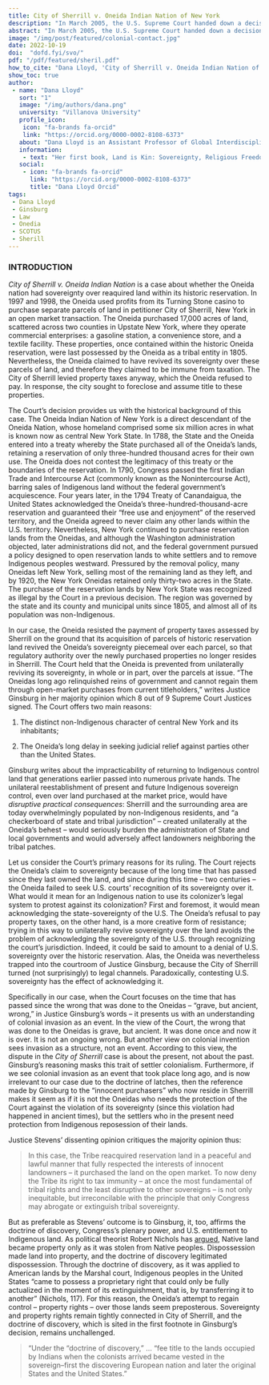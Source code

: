```yaml
---
title: City of Sherrill v. Oneida Indian Nation of New York
description: "In March 2005, the U.S. Supreme Court handed down a decision in City of Sherrill, New York v. Oneida Indian Nation of New York. Sherrill is a case about land rights and sovereignty, and it raises the question what it means for an Indigenous nation to appeal to its colonizer to recognize its sovereignty over land that belonged to it before it was colonized."
abstract: "In March 2005, the U.S. Supreme Court handed down a decision in City of Sherrill, New York v. Oneida Indian Nation of New York. Sherrill is a case about land rights and sovereignty, and it raises the question what it means for an Indigenous nation to appeal to its colonizer to recognize its sovereignty over land that belonged to it before it was colonized."
image: "/img/post/featured/colonial-contact.jpg"
date: 2022-10-19
doi:  "dofd.fyi/svo/"
pdf: "/pdf/featured/sheril.pdf"
how_to_cite: "Dana Lloyd, 'City of Sherrill v. Oneida Indian Nation of New York,' Doctrine of Discovery Project (19 October 2022)"
show_toc: true
author: 
 - name: "Dana Lloyd"
   sort: "1"
   image: "/img/authors/dana.png"
   university: "Villanova University"
   profile_icon: 
    icon: "fa-brands fa-orcid"
    link: "https://orcid.org/0000-0002-8108-6373"
   about: "Dana Lloyd is an Assistant Professor of Global Interdisciplinary Studies at Villanova University."
   information: 
    - text: "Her first book, Land is Kin: Sovereignty, Religious Freedom, and Indigenous Sacred Sites, is forthcoming with University Press of Kansas this Fall."
   social:
    - icon: "fa-brands fa-orcid"
      link: "https://orcid.org/0000-0002-8108-6373"
      title: "Dana Lloyd Orcid"
tags: 
 - Dana Lloyd
 - Ginsburg
 - Law
 - Onedia
 - SCOTUS
 - Sherill
---
```


### INTRODUCTION

_City of Sherrill v. Oneida Indian Nation_ is a case about whether the Oneida nation had sovereignty over reaquired land within its historic reservation. In 1997 and 1998, the Oneida used profits from its Turning Stone casino to purchase separate parcels of land in petitioner City of Sherrill, New York in an open market transaction. The Oneida purchased 17,000 acres of land, scattered across two counties in Upstate New York, where they operate commercial enterprises: a gasoline station, a convenience store, and a textile facility. These properties, once contained within the historic Oneida reservation, were last possessed by the Oneida as a tribal entity in 1805. Nevertheless, the Oneida claimed to have revived its sovereignty over these parcels of land, and therefore they claimed to be immune from taxation. The City of Sherrill levied property taxes anyway, which the Oneida refused to pay. In response, the city sought to foreclose and assume title to these properties.

The Court’s decision provides us with the historical background of this case. The Oneida Indian Nation of New York is a direct descendant of the Oneida Nation, whose homeland comprised some six million acres in what is known now as central New York State. In 1788, the State and the Oneida entered into a treaty whereby the State purchased all of the Oneida’s lands, retaining a reservation of only three-hundred thousand acres for their own use. The Oneida does not contest the legitimacy of this treaty or the boundaries of the reservation. In 1790, Congress passed the first Indian Trade and Intercourse Act (commonly known as the Nonintercourse Act), barring sales of Indigenous land without the federal government’s acquiescence. Four years later, in the 1794 Treaty of Canandaigua, the United States acknowledged the Oneida’s three-hundred-thousand-acre reservation and guaranteed their “free use and enjoyment” of the reserved territory, and the Oneida agreed to never claim any other lands within the U.S. territory. Nevertheless, New York continued to purchase reservation lands from the Oneidas, and although the Washington administration objected, later administrations did not, and the federal government pursued a policy designed to open reservation lands to white settlers and to remove Indigenous peoples westward. Pressured by the removal policy, many Oneidas left New York, selling most of the remaining land as they left, and by 1920, the New York Oneidas retained only thirty-two acres in the State. The purchase of the reservation lands by New York State was recognized as illegal by the Court in a previous decision. The region was governed by the state and its county and municipal units since 1805, and almost all of its population was non-Indigenous.

In our case, the Oneida resisted the payment of property taxes assessed by Sherrill on the ground that its acquisition of parcels of historic reservation land revived the Oneida’s sovereignty piecemeal over each parcel, so that regulatory authority over the newly purchased properties no longer resides in Sherrill. The Court held that the Oneida is prevented from unilaterally reviving its sovereignty, in whole or in part, over the parcels at issue. “The Oneidas long ago relinquished reins of government and cannot regain them through open-market purchases from current titleholders,” writes Justice Ginsburg in her majority opinion which 8 out of 9 Supreme Court Justices signed. The Court offers two main reasons:

1.  The distinct non-Indigenous character of central New York and its inhabitants;
    
2.  The Oneida’s long delay in seeking judicial relief against parties other than the United States.
    

Ginsburg writes about the impracticability of returning to Indigenous control land that generations earlier passed into numerous private hands. The unilateral reestablishment of present and future Indigenous sovereign control, even over land purchased at the market price, would have _disruptive practical consequences_: Sherrill and the surrounding area are today overwhelmingly populated by non-Indigenous residents, and “a checkerboard of state and tribal jurisdiction” – created unilaterally at the Oneida’s behest – would seriously burden the administration of State and local governments and would adversely affect landowners neighboring the tribal patches.

Let us consider the Court’s primary reasons for its ruling. The Court rejects the Oneida’s claim to sovereignty because of the long time that has passed since they last owned the land, and since during this time – two centuries – the Oneida failed to seek U.S. courts’ recognition of its sovereignty over it. What would it mean for an Indigenous nation to use its colonizer’s legal system to protest against its colonization? First and foremost, it would mean acknowledging the state-sovereignty of the U.S. The Oneida’s refusal to pay property taxes, on the other hand, is a more creative form of resistance; trying in this way to unilaterally revive sovereignty over the land avoids the problem of acknowledging the sovereignty of the U.S. through recognizing the court’s jurisdiction. Indeed, it could be said to amount to a denial of U.S. sovereignty over the historic reservation. Alas, the Oneida was nevertheless trapped into the courtroom of Justice Ginsburg, because the City of Sherrill turned (not surprisingly) to legal channels. Paradoxically, contesting U.S. sovereignty has the effect of acknowledging it.

Specifically in our case, when the Court focuses on the time that has passed since the wrong that was done to the Oneidas – “grave, but ancient, wrong,” in Justice Ginsburg’s words – it presents us with an understanding of colonial invasion as an event. In the view of the Court, the wrong that was done to the Oneidas is grave, but ancient. It was done once and now it is over. It is not an ongoing wrong. But another view on colonial invention sees invasion as a structure, not an event. According to this view, the dispute in the _City of Sherrill_ case is about the present, not about the past. Ginsburg’s reasoning masks this trait of settler colonialism. Furthermore, if we see colonial invasion as an event that took place long ago, and is now irrelevant to our case due to the doctrine of latches, then the reference made by Ginsburg to the “innocent purchasers” who now reside in Sherrill makes it seem as if it is not the Oneidas who needs the protection of the Court against the violation of its sovereignty (since this violation had happened in ancient times), but the settlers who in the present need protection from Indigenous reposession of their lands.

Justice Stevens’ dissenting opinion critiques the majority opinion thus:

> In this case, the Tribe reacquired reservation land in a peaceful and lawful manner that fully respected the interests of innocent landowners – it purchased the land on the open market. To now deny the Tribe its right to tax immunity – at once the most fundamental of tribal rights and the least disruptive to other sovereigns – is not only inequitable, but irreconcilable with the principle that only Congress may abrogate or extinguish tribal sovereignty.

But as preferable as Stevens’ outcome is to Ginsburg, it, too, affirms the doctrine of discovery, Congress’s plenary power, and U.S. entitlement to Indigenous land. As political theorist Robert Nichols has [argued](https://www.dukeupress.edu/theft-is-property), Native land became property only as it was stolen from Native peoples. Dispossession made land into property, and the doctrine of discovery legitimated dispossession. Through the doctrine of discovery, as it was applied to American lands by the Marshal court, Indigenous peoples in the United States “came to possess a proprietary right that could only be fully actualized in the moment of its extinguishment, that is, by transferring it to another” (Nichols, 117). For this reason, the Oneida’s attempt to regain control – property rights – over those lands seem preposterous. Sovereignty and property rights remain tightly connected in City of Sherrill, and the doctrine of discovery, which is sited in the first footnote in Ginsburg’s decision, remains unchallenged.

> “Under the “doctrine of discovery,” … “fee title to the lands occupied by Indians when the colonists arrived became vested in the sovereign–first the discovering European nation and later the original States and the United States.”
